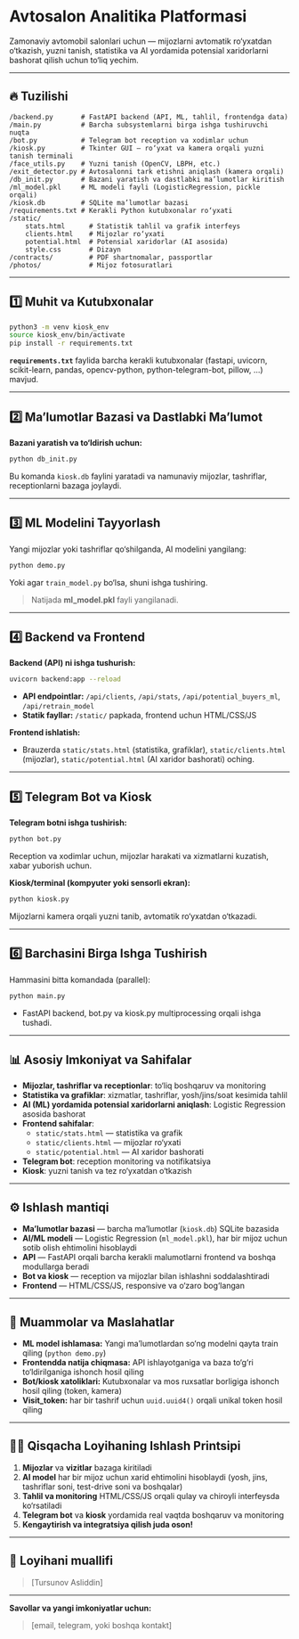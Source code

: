 
# Avtosalon Analitika Platformasi

Zamonaviy avtomobil salonlari uchun — mijozlarni avtomatik ro‘yxatdan o‘tkazish, yuzni tanish, statistika va AI yordamida potensial xaridorlarni bashorat qilish uchun to‘liq yechim.

---

## 🔥 Tuzilishi

```
/backend.py       # FastAPI backend (API, ML, tahlil, frontendga data)
/main.py          # Barcha subsystemlarni birga ishga tushiruvchi nuqta
/bot.py           # Telegram bot reception va xodimlar uchun
/kiosk.py         # Tkinter GUI – ro‘yxat va kamera orqali yuzni tanish terminali
/face_utils.py    # Yuzni tanish (OpenCV, LBPH, etc.)
/exit_detector.py # Avtosalonni tark etishni aniqlash (kamera orqali)
/db_init.py       # Bazani yaratish va dastlabki ma’lumotlar kiritish
/ml_model.pkl     # ML modeli fayli (LogisticRegression, pickle orqali)
/kiosk.db         # SQLite ma’lumotlar bazasi
/requirements.txt # Kerakli Python kutubxonalar ro‘yxati
/static/
    stats.html      # Statistik tahlil va grafik interfeys
    clients.html    # Mijozlar ro‘yxati
    potential.html  # Potensial xaridorlar (AI asosida)
    style.css       # Dizayn
/contracts/         # PDF shartnomalar, passportlar
/photos/            # Mijoz fotosuratlari
```

---

## 1️⃣ Muhit va Kutubxonalar

```bash
python3 -m venv kiosk_env
source kiosk_env/bin/activate
pip install -r requirements.txt
```
**`requirements.txt`** faylida barcha kerakli kutubxonalar (fastapi, uvicorn, scikit-learn, pandas, opencv-python, python-telegram-bot, pillow, ...) mavjud.

---

## 2️⃣ Ma’lumotlar Bazasi va Dastlabki Ma’lumot

**Bazani yaratish va to‘ldirish uchun:**
```bash
python db_init.py
```
Bu komanda `kiosk.db` faylini yaratadi va namunaviy mijozlar, tashriflar, receptionlarni bazaga joylaydi.

---

## 3️⃣ ML Modelini Tayyorlash

Yangi mijozlar yoki tashriflar qo‘shilganda, AI modelini yangilang:
```bash
python demo.py
```
Yoki agar `train_model.py` bo‘lsa, shuni ishga tushiring.

> Natijada **ml_model.pkl** fayli yangilanadi.

---

## 4️⃣ Backend va Frontend

**Backend (API) ni ishga tushurish:**
```bash
uvicorn backend:app --reload
```
- **API endpointlar:** `/api/clients`, `/api/stats`, `/api/potential_buyers_ml`, `/api/retrain_model`
- **Statik fayllar:** `/static/` papkada, frontend uchun HTML/CSS/JS

**Frontend ishlatish:**
- Brauzerda `static/stats.html` (statistika, grafiklar), `static/clients.html` (mijozlar), `static/potential.html` (AI xaridor bashorati) oching.

---

## 5️⃣ Telegram Bot va Kiosk

**Telegram botni ishga tushirish:**
```bash
python bot.py
```
Reception va xodimlar uchun, mijozlar harakati va xizmatlarni kuzatish, xabar yuborish uchun.

**Kiosk/terminal (kompyuter yoki sensorli ekran):**
```bash
python kiosk.py
```
Mijozlarni kamera orqali yuzni tanib, avtomatik ro‘yxatdan o‘tkazadi.

---

## 6️⃣ Barchasini Birga Ishga Tushirish

Hammasini bitta komandada (parallel):
```bash
python main.py
```
- FastAPI backend, bot.py va kiosk.py multiprocessing orqali ishga tushadi.

---

## 📊 Asosiy Imkoniyat va Sahifalar

- **Mijozlar, tashriflar va receptionlar**: to‘liq boshqaruv va monitoring
- **Statistika va grafiklar**: xizmatlar, tashriflar, yosh/jins/soat kesimida tahlil
- **AI (ML) yordamida potensial xaridorlarni aniqlash**: Logistic Regression asosida bashorat
- **Frontend sahifalar**:
    - `static/stats.html` — statistika va grafik
    - `static/clients.html` — mijozlar ro‘yxati
    - `static/potential.html` — AI xaridor bashorati
- **Telegram bot**: reception monitoring va notifikatsiya
- **Kiosk**: yuzni tanish va tez ro‘yxatdan o‘tkazish

---

## ⚙️ Ishlash mantiqi

- **Ma’lumotlar bazasi** — barcha ma’lumotlar (`kiosk.db`) SQLite bazasida
- **AI/ML modeli** — Logistic Regression (`ml_model.pkl`), har bir mijoz uchun sotib olish ehtimolini hisoblaydi
- **API** — FastAPI orqali barcha kerakli malumotlarni frontend va boshqa modullarga beradi
- **Bot va kiosk** — reception va mijozlar bilan ishlashni soddalashtiradi
- **Frontend** — HTML/CSS/JS, responsive va o‘zaro bog‘langan

---

## 🧩 Muammolar va Maslahatlar

- **ML model ishlamasa:** Yangi ma’lumotlardan so‘ng modelni qayta train qiling (`python demo.py`)
- **Frontendda natija chiqmasa:** API ishlayotganiga va baza to‘g‘ri to‘ldirilganiga ishonch hosil qiling
- **Bot/kiosk xatoliklari:** Kutubxonalar va mos ruxsatlar borligiga ishonch hosil qiling (token, kamera)
- **Visit_token:** har bir tashrif uchun `uuid.uuid4()` orqali unikal token hosil qiling

---

## 🧑‍💻 Qisqacha Loyihaning Ishlash Printsipi

1. **Mijozlar** va **vizitlar** bazaga kiritiladi
2. **AI model** har bir mijoz uchun xarid ehtimolini hisoblaydi (yosh, jins, tashriflar soni, test-drive soni va boshqalar)
3. **Tahlil va monitoring** HTML/CSS/JS orqali qulay va chiroyli interfeysda ko‘rsatiladi
4. **Telegram bot** va **kiosk** yordamida real vaqtda boshqaruv va monitoring
5. **Kengaytirish va integratsiya qilish juda oson!**

---

## 📝 Loyihani muallifi

> [Tursunov Asliddin]

---

**Savollar va yangi imkoniyatlar uchun:**
> [email, telegram, yoki boshqa kontakt]
